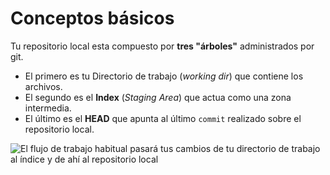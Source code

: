 # Conceptos básicos

Tu repositorio local esta compuesto por **tres "árboles"** administrados por git.

* El primero es tu Directorio de trabajo (_working dir_) que contiene los archivos.
* El segundo es el **Index** (_Staging Area_) que actua como una zona intermedia.
* El último es el **HEAD** que apunta al último ``commit`` realizado sobre el repositorio local.

![El flujo de trabajo habitual pasará tus cambios de tu directorio de trabajo al índice y de ahí al repositorio local](http://rogerdudler.github.io/git-guide/img/trees.png)